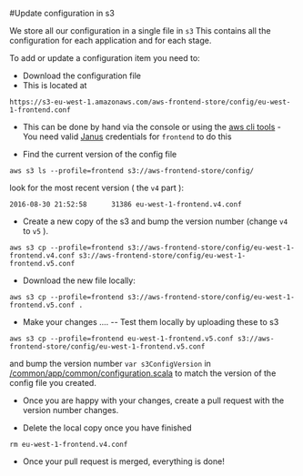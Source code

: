 #Update configuration in s3

We store all our configuration in a single file in `s3`
This contains all the configuration for each application and for each stage.

To add or update a configuration item you need to:
- Download the configuration file
- This is located at
```
https://s3-eu-west-1.amazonaws.com/aws-frontend-store/config/eu-west-1-frontend.conf
```

- This can be done by hand via the console or using the [aws cli tools](http://docs.aws.amazon.com/cli/latest/userguide/installing.html) - You need valid [Janus](https://janus.gutools.co.uk) credentials for `frontend` to do this

- Find the current version of the config file
```
aws s3 ls --profile=frontend s3://aws-frontend-store/config/
```

look for the most recent version ( the `v4` part ):

```
2016-08-30 21:52:58      31386 eu-west-1-frontend.v4.conf
```

- Create a new copy of the s3 and bump the version number (change `v4` to `v5` ).

```
aws s3 cp --profile=frontend s3://aws-frontend-store/config/eu-west-1-frontend.v4.conf s3://aws-frontend-store/config/eu-west-1-frontend.v5.conf
```

-  Download the new file locally:
```
aws s3 cp --profile=frontend s3://aws-frontend-store/config/eu-west-1-frontend.v5.conf .
```

- Make your changes ....
-- Test them locally by uploading these to s3
```
aws s3 cp --profile=frontend eu-west-1-frontend.v5.conf s3://aws-frontend-store/config/eu-west-1-frontend.v5.conf
```
and bump the version number `var s3ConfigVersion` in [/common/app/common/configuration.scala](https://github.com/guardian/frontend/blob/master/common/app/common/configuration.scala) to match the version of the config file you created.

- Once you are happy with your changes, create a pull request with the version number changes.

- Delete the local copy once you have finished
```
rm eu-west-1-frontend.v4.conf
```

- Once your pull request is merged, everything is done!




